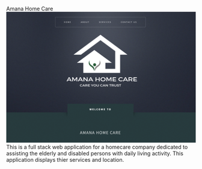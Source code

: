 Amana Home Care
<img src="images/AmanaHomeCare.png">
This is a full stack web application for a homecare company dedicated to assisting the elderly and disabled persons with daily living activity. This application displays thier services and location. 
